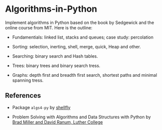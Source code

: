# Algorithms-in-Python


Implement algorithms in Python based on the book by Sedgewick and the online course from MIT. Here is the outline: 

* Fundamentials: linked list, stacks and queues; case study: percolation

* Sorting: selection, inerting, shell, merge, quick, Heap and other. 

* Searching: binary search and Hash tables.

* Trees: binary trees and binary search tress. 

* Graphs: depth first and breadth first search, shortest paths and minimal spanning tress.

## References

* Package `algs4-py` by [shellfly](https://github.com/shellfly/algs4-py)

* Problem Solving with Algorithms and Data Structures with Python by [Brad Miller and David Ranum, Luther College](https://runestone.academy/runestone/books/published/pythonds/index.html)

